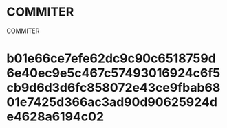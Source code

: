 # COMMITER
COMMITER






# b01e66ce7efe62dc9c90c6518759d6e40ec9e5c467c57493016924c6f5cb9d6d3d6fc858072e43ce9fbab6801e7425d366ac3ad90d90625924de4628a6194c02
